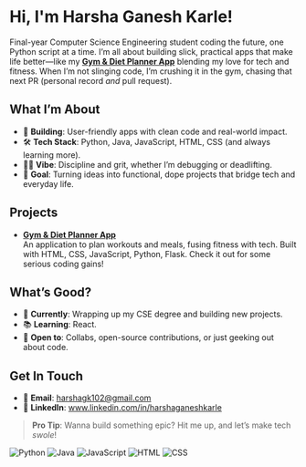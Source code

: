 # Hi, I'm Harsha Ganesh Karle!

Final-year Computer Science Engineering student coding the future, one Python script at a time. I’m all about building slick, practical apps that make life better—like my **[Gym & Diet Planner App](#)** blending my love for tech and fitness. When I’m not slinging code, I’m crushing it in the gym, chasing that next PR (personal record *and* pull request).

## What I’m About
- 🔨 **Building**: User-friendly apps with clean code and real-world impact.  
- 🛠 **Tech Stack**: Python, Java, JavaScript, HTML, CSS (and always learning more).  
- 🏋️‍♂️ **Vibe**: Discipline and grit, whether I’m debugging or deadlifting.  
- 🎯 **Goal**: Turning ideas into functional, dope projects that bridge tech and everyday life.

## Projects
- **[Gym & Diet Planner App](#)**  
  An application to plan workouts and meals, fusing fitness with tech. Built with HTML, CSS, JavaScript, Python, Flask. Check it out for some serious coding gains!  

## What’s Good?
- 🌟 **Currently**: Wrapping up my CSE degree and building new projects.  
- 📚 **Learning**: React.  
- 🤝 **Open to**: Collabs, open-source contributions, or just geeking out about code.  

## Get In Touch
- 📩 **Email**: harshagk102@gmail.com 
- 💼 **LinkedIn**: www.linkedin.com/in/harshaganeshkarle

> **Pro Tip**: Wanna build something epic? Hit me up, and let’s make tech *swole*!  

![Python](https://img.shields.io/badge/-Python-3776AB?style=flat-square&logo=Python&logoColor=white)
![Java](https://img.shields.io/badge/-Java-007396?style=flat-square&logo=Java&logoColor=white)
![JavaScript](https://img.shields.io/badge/-JavaScript-F7DF1E?style=flat-square&logo=JavaScript&logoColor=black)
![HTML](https://img.shields.io/badge/-HTML-E34F26?style=flat-square&logo=HTML5&logoColor=white)
![CSS](https://img.shields.io/badge/-CSS-1572B6?style=flat-square&logo=CSS3&logoColor=white)
